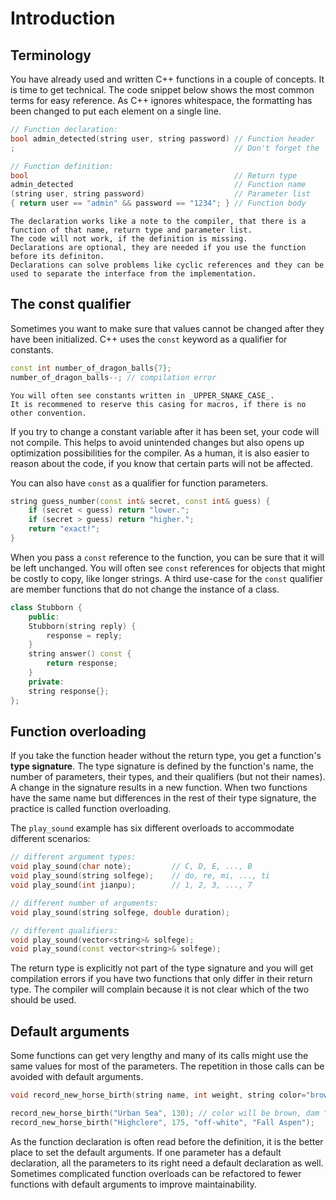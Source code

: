 # Introduction

## Terminology

You have already used and written C++ functions in a couple of concepts.
It is time to get technical.
The code snippet below shows the most common terms for easy reference.
As C++ ignores whitespace, the formatting has been changed to put each element on a single line.

```cpp
// Function declaration:
bool admin_detected(string user, string password) // Function header
;                                                 // Don't forget the ';' for the declaration

// Function definition:
bool                                              // Return type
admin_detected                                    // Function name
(string user, string password)                    // Parameter list
{ return user == "admin" && password == "1234"; } // Function body
```
~~~~exercism/advanced
The declaration works like a note to the compiler, that there is a function of that name, return type and parameter list.
The code will not work, if the definition is missing.
Declarations are optional, they are needed if you use the function before its definiton.
Declarations can solve problems like cyclic references and they can be used to separate the interface from the implementation.
~~~~

## The const qualifier

Sometimes you want to make sure that values cannot be changed after they have been initialized.
C++ uses the `const` keyword as a qualifier for constants.

```cpp
const int number_of_dragon_balls{7};
number_of_dragon_balls--; // compilation error
```

~~~~exercism/note
You will often see constants written in _UPPER_SNAKE_CASE_.
It is recommened to reserve this casing for macros, if there is no other convention.
~~~~

If you try to change a constant variable after it has been set, your code will not compile.
This helps to avoid unintended changes but also opens up optimization possibilities for the compiler.
As a human, it is also easier to reason about the code, if you know that certain parts will not be affected.

You can also have `const` as a qualifier for function parameters.

```cpp
string guess_number(const int& secret, const int& guess) {
    if (secret < guess) return "lower.";
    if (secret > guess) return "higher.";
    return "exact!";
}
```

When you pass a `const` reference to the function, you can be sure that it will be left unchanged.
You will often see `const` references for objects that might be costly to copy, like longer strings.
A third use-case for the `const` qualifier are member functions that do not change the instance of a class.

```cpp
class Stubborn {
    public:
    Stubborn(string reply) {
        response = reply;
    }
    string answer() const {
        return response;
    }
    private:
    string response{};
};
```

## Function overloading

If you take the function header without the return type, you get a function's __type signature__.
The type signature is defined by the function's name, the number of parameters, their types, and their qualifiers (but not their names).
A change in the signature results in a new function.
When two functions have the same name but differences in the rest of their type signature, the practice is called function overloading.

The `play_sound` example has six different overloads to accommodate different scenarios:

```cpp
// different argument types:
void play_sound(char note);         // C, D, E, ..., B
void play_sound(string solfege);    // do, re, mi, ..., ti
void play_sound(int jianpu);        // 1, 2, 3, ..., 7

// different number of arguments:
void play_sound(string solfege, double duration);

// different qualifiers:
void play_sound(vector<string>& solfege);
void play_sound(const vector<string>& solfege);
```

The return type is explicitly not part of the type signature and you will get compilation errors if you have two functions that only differ in their return type.
The compiler will complain because it is not clear which of the two should be used.

## Default arguments

Some functions can get very lengthy and many of its calls might use the same values for most of the parameters.
The repetition in those calls can be avoided with default arguments.

```cpp
void record_new_horse_birth(string name, int weight, string color="brown-ish", string dam="Alruccaba", string sire="Poseidon");

record_new_horse_birth("Urban Sea", 130); // color will be brown, dam "Alruccabam", sire "Poseidon"
record_new_horse_birth("Highclere", 175, "off-white", "Fall Aspen");   // sire will be "Poseidon"
```

As the function declaration is often read before the definition, it is the better place to set the default arguments.
If one parameter has a default declaration, all the parameters to its right need a default declaration as well.
Sometimes complicated function overloads can be refactored to fewer functions with default arguments to improve maintainability.
